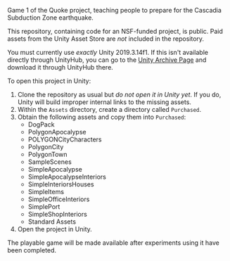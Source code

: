 Game 1 of the Quoke project, teaching people to prepare for the Cascadia Subduction Zone earthquake.

This repository, containing code for an NSF-funded project, is public. Paid assets from the Unity Asset Store are *not* included in the repository.

You must currently use *exactly* Unity 2019.3.14f1. If this isn't available directly through UnityHub, you can go to the [Unity Archive Page](https://unity3d.com/get-unity/download/archive) and download it through UnityHub there.

To open this project in Unity:

1. Clone the repository as usual but *do not open it in Unity yet*. If you do, Unity will build improper internal links to the missing assets.
2. Within the `Assets` directory, create a directory called `Purchased`.
3. Obtain the following assets and copy them into `Purchased`:
    - DogPack
    - PolygonApocalypse
    - POLYGONCityCharacters
    - PolygonCity
    - PolygonTown
    - SampleScenes
    - SimpleApocalypse
    - SimpleApocalypseInteriors
    - SimpleInteriorsHouses
    - SimpleItems
    - SimpleOfficeInteriors
    - SimplePort
    - SimpleShopInteriors
    - Standard Assets
4. Open the project in Unity.

The playable game will be made available after experiments using it have been completed.
